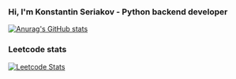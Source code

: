 ### Hi, I'm Konstantin Seriakov - Python backend developer


[![Anurag's GitHub stats](https://github-readme-stats.vercel.app/api?username=kseriakov&show_icons=true)](https://github.com/kseriakov/github-readme-stats)

### Leetcode stats

[![Leetcode Stats](https://leetcard.jacoblin.cool/kseriakov)](https://leetcode.com/kseriakov)
